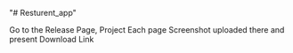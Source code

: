 "# Resturent_app" 

Go to the Release Page,
Project Each page Screenshot uploaded there and present Download Link
